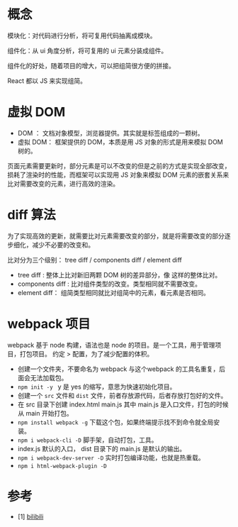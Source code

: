 # 概念
模块化：对代码进行分析，将可复用代码抽离成模块。

组件化：从 ui 角度分析，将可复用的 ui 元素分装成组件。

组件化的好处，随着项目的增大，可以把组简很方便的拼接。

React 都以 JS 来实现组简。

# 虚拟 DOM
* DOM ： 文档对象模型，浏览器提供。其实就是标签组成的一颗树。
* 虚拟 DOM： 框架提供的 DOM，本质是用 JS 对象的形式是用来模拟 DOM 树的。

页面元素需要更新时，部分元素是可以不改变的但是之前的方式是实现全部改变，损耗了渲染时的性能，而框架可以实现用 JS 对象来模拟 DOM 元素的嵌套关系来比对需要改变的元素，进行高效的渲染。

# diff 算法
为了实现高效的更新，就需要比对元素需要改变的部分，就是将需要改变的部分逐步细化，减少不必要的改变和。

比对分为三个级别： tree diff / components diff / element diff

* tree diff : 整体上比对新旧两颗 DOM 树的差异部分，像 <body> <head> 这样的整体比对。
* components diff : 比对组件类型的改变。类型相同就不需要改变。
* element diff： 组简类型相同就比对组简中的元素，看元素是否相同。

# webpack 项目 
webpack 基于 node 构建，语法也是 node 的项目。是一个工具，用于管理项目，打包项目。
约定 > 配置，为了减少配置的体积。
* 创建一个文件夹，不要命名为 webpack 与这个webpack 的工具名重复，后面会无法加载包。 
* `npm init -y ` y 是 yes 的缩写，意思为快速初始化项目。
* 创建一个 `src` 文件和 `dist` 文件，前者存放源代码，后者存放打包好的文件。
* 在 src 目录下创建 index.html main.js 其中 main.js 是入口文件，打包的时候从 main 开始打包。
* `npm install webpack -g` 下载这个包，如果终端提示找不到命令就全局安装。
* `npm i webpack-cli -D` 脚手架，自动打包，工具。
* index.js 默认的入口， dist 目录下的 main.js 是默认的输出。
* `npm i webpack-dev-server -D` 实时打包编译功能，也就是热重载。
* `npm i html-webpack-plugin -D`


# 参考
* [1] [bilibili](https://www.bilibili.com/video/BV11t411S7iG)  